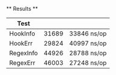 ** Results **

|Test|||
|---|---|---|
|HookInfo            |31689            |33846 ns/op|
|HookErr             |29824            |40997 ns/op|
|RegexInfo           |44926            |28788 ns/op|
|RegexErr            |46003            |27248 ns/op|
